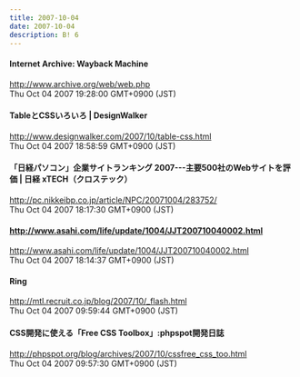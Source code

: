 ```yaml
---
title: 2007-10-04
date: 2007-10-04
description: B! 6
---
```


#### Internet Archive: Wayback Machine
http://www.archive.org/web/web.php<br>
Thu Oct 04 2007 19:28:00 GMT+0900 (JST)<br>


#### TableとCSSいろいろ | DesignWalker
http://www.designwalker.com/2007/10/table-css.html<br>
Thu Oct 04 2007 18:58:59 GMT+0900 (JST)<br>


#### 「日経パソコン」企業サイトランキング 2007---主要500社のWebサイトを評価 | 日経 xTECH（クロステック）
http://pc.nikkeibp.co.jp/article/NPC/20071004/283752/<br>
Thu Oct 04 2007 18:17:30 GMT+0900 (JST)<br>


#### http://www.asahi.com/life/update/1004/JJT200710040002.html
http://www.asahi.com/life/update/1004/JJT200710040002.html<br>
Thu Oct 04 2007 18:14:37 GMT+0900 (JST)<br>


#### Ring
http://mtl.recruit.co.jp/blog/2007/10/_flash.html<br>
Thu Oct 04 2007 09:59:44 GMT+0900 (JST)<br>


#### CSS開発に使える「Free CSS Toolbox」:phpspot開発日誌
http://phpspot.org/blog/archives/2007/10/cssfree_css_too.html<br>
Thu Oct 04 2007 09:57:30 GMT+0900 (JST)<br>


